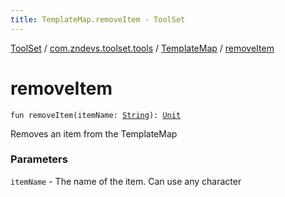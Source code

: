 ```yaml
---
title: TemplateMap.removeItem - ToolSet
---
```


[ToolSet](../../index.html) / [com.zndevs.toolset.tools](../index.html) / [TemplateMap](index.html) / [removeItem](./remove-item.html)

# removeItem

`fun removeItem(itemName: `[`String`](https://kotlinlang.org/api/latest/jvm/stdlib/kotlin/-string/index.html)`): `[`Unit`](https://kotlinlang.org/api/latest/jvm/stdlib/kotlin/-unit/index.html)

Removes an item from the TemplateMap

### Parameters

`itemName` - The name of the item. Can use any character